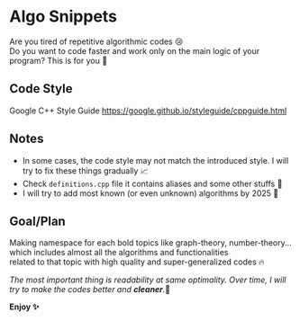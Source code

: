 # Algo Snippets
Are you tired of repetitive algorithmic codes 😢    
Do you want to code faster and work only on the main logic of your program? This is for you 🎁    

## Code Style
Google C++ Style Guide https://google.github.io/styleguide/cppguide.html

## Notes
- In some cases, the code style may not match the introduced style. I will try to fix these things gradually 📈
- Check `definitions.cpp` file it contains aliases and some other stuffs 📖
- I will try to add most known (or even unknown) algorithms by 2025 📅

## Goal/Plan
Making namespace for each bold topics like graph-theory, number-theory... which includes almost all the algorithms and functionalities        
related to that topic with high quality and super-generalized codes 🔥

*The most important thing is readability at same optimality. Over time, I will try to make the codes better and **cleaner**.*🧼

**Enjoy ✨**

